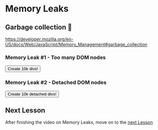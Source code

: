 # Memory Leaks

## Garbage collection 🚛

https://developer.mozilla.org/en-US/docs/Web/JavaScript/Memory_Management#garbage_collection

### Memory Leak #1 - Too many DOM nodes

<button id="grow">Create 10k divs!</button>

### Memory Leak #2 - Detached DOM nodes

<button id="create">Create 10k detached divs!</button>

## Next Lesson

After finishing the video on Memory Leaks, move on to the [next Lesson](/lesson/Audit)
